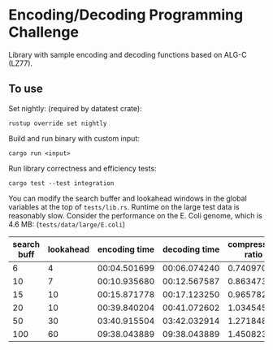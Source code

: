 # Encoding/Decoding Programming Challenge
Library with sample encoding and decoding functions based on ALG-C (LZ77). 

## To use
Set nightly: (required by datatest crate):

```rustup override set nightly```

Build and run binary with custom input:

```cargo run <input>```

Run library correctness and efficiency tests: 

```cargo test --test integration```

You can modify the search buffer and lookahead windows in the global variables at the top of `tests/lib.rs`. Runtime on the large test data is reasonably slow. Consider the performance on the E. Coli genome, which is 4.6 MB: (`tests/data/large/E.coli`)

| search buff | lookahead | encoding time | decoding time | compression ratio |
| ----------- | --------- | ------------- | ------------- | ----------------- |
| 6           | 4         | 00:04.501699  | 00:06.074240  | 0.74097025        |
| 10          | 7         | 00:10.935680  | 00:12.567587  | 0.86347365        |
| 15          | 10        | 00:15.871778  | 00:17.123250  | 0.9657823         |
| 20          | 10        | 00:39.840204  | 00:41.072602  | 1.0345451         |
| 50          | 30        | 03:40.915504  | 03:42.032914  | 1.2718489         |
| 100         | 60        | 09:38.043889  | 09:38.043889  | 1.4508238         |






